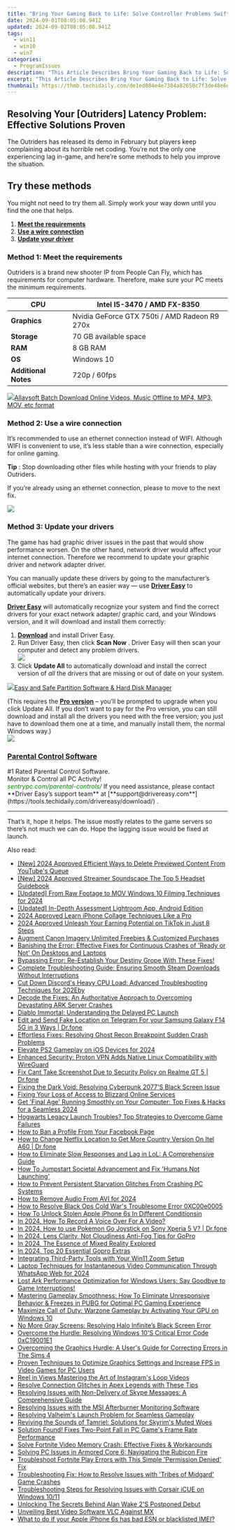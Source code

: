```yaml
---
title: "Bring Your Gaming Back to Life: Solve Controller Problems Swiftly!"
date: 2024-09-01T08:05:08.941Z
updated: 2024-09-02T08:05:08.941Z
tags:
  - win11
  - win10
  - win7
categories:
  - ProgramIssues
description: "This Article Describes Bring Your Gaming Back to Life: Solve Controller Problems Swiftly!"
excerpt: "This Article Describes Bring Your Gaming Back to Life: Solve Controller Problems Swiftly!"
thumbnail: https://thmb.techidaily.com/de1ed084e4e7384a82650c7f3de48e6d0c70a32a5eeabfb4f334c0a2440c4fac.jpeg
---
```


## Resolving Your [Outriders] Latency Problem: Effective Solutions Proven

The Outriders has released its demo in February but players keep complaining about its horrible net coding. You’re not the only one experiencing lag in-game, and here’re some methods to help you improve the situation.

## Try these methods

 You might not need to try them all. Simply work your way down until you find the one that helps.

1. [**Meet the requirements**](https://tools.techidaily.com/drivereasy/download/)
2. [**Use a wire connection**](https://tools.techidaily.com/drivereasy/download/)
3. [**Update your driver**](https://tools.techidaily.com/drivereasy/download/)

### Method 1: Meet the requirements

 Outriders is a brand new shooter IP from People Can Fly, which has requirements for computer hardware. Therefore, make sure your PC meets the minimum requirements.

| **CPU**              | Intel I5-3470 / AMD FX-8350                   |
| -------------------- | --------------------------------------------- |
| **Graphics**         | Nvidia GeForce GTX 750ti / AMD Radeon R9 270x |
| **Storage**          | 70 GB available space                         |
| **RAM**              | 8 GB RAM                                      |
| **OS**               | Windows 10                                    |
| **Additional Notes** | 720p / 60fps                                  |

<!-- affiliate ads begin -->
<a href="https://secure.2checkout.com/order/checkout.php?PRODS=4631056&QTY=1&AFFILIATE=108875&CART=1"><img src="https://secure.avangate.com/images/merchant/997e65474a248252883b485717f7d098/products/buy-windows.png" border="0">Allavsoft Batch Download Online Videos, Music Offline to MP4, MP3, MOV, etc format </a>
<!-- affiliate ads end -->
### Method 2: Use a wire connection

 It’s recommended to use an ethernet connection instead of WIFI. Although WIFI is convenient to use, it’s less stable than a wire connection, especially for online gaming.

**Tip** : Stop downloading other files while hosting with your friends to play Outriders.

 If you’re already using an ethernet connection, please to move to the next fix.

<!-- affiliate ads begin -->
<a href="https://secure.2checkout.com/order/checkout.php?PRODS=37100474&QTY=1&AFFILIATE=108875&CART=1"><img src="https://awario.com/images/pages/index/img-leads-1280@1x.avif" border="0"></a>
<!-- affiliate ads end -->
### Method 3: Update your drivers

 The game has had graphic driver issues in the past that would show performance worsen. On the other hand, network driver would affect your internet connection. Therefore we recommend to update your graphic driver and network adapter driver.

 You can manually update these drivers by going to the manufacturer’s official websites, but there’s an easier way — use **[Driver Easy](https://tools.techidaily.com/drivereasy/download/)**  to automatically update your drivers.

[**Driver Easy**](https://tools.techidaily.com/drivereasy/download/) will automatically recognize your system and find the correct drivers for your exact network adapter/ graphic card, and your Windows version, and it will download and install them correctly:

1. **[Download](https://tools.techidaily.com/drivereasy/download/)** [](https://tools.techidaily.com/drivereasy/download/) and install Driver Easy.
2. Run Driver Easy, then click **Scan Now** . Driver Easy will then scan your computer and detect any problem drivers.  
![](https://images.drivereasy.com/wp-content/uploads/2020/08/Scan-now.jpg)
3. Click **Update All** to automatically download and install the correct version of _all_ the drivers that are missing or out of date on your system.  
<!-- affiliate ads begin -->
<a href="https://secure.2checkout.com/order/checkout.php?PRODS=22741618&QTY=1&AFFILIATE=108875&CART=1"><img src="https://www.diskpart.com/resource/images/index/dp-index-img-banner-people@2x.png" border="0">Easy and Safe Partition Software & Hard Disk Manager</a>
<!-- affiliate ads end -->
 (This requires the **[Pro version](https://tools.techidaily.com/drivereasy/download/)**  – you’ll be prompted to upgrade when you click Update All. If you don’t want to pay for the Pro version, you can still download and install all the drivers you need with the free version; you just have to download them one at a time, and manually install them, the normal Windows way.)  
![](https://images.drivereasy.com/wp-content/uploads/2020/10/DE-PRO-VEGA-KILLER-NETWORKING.jpg)

<!-- affiliate ads begin -->
<h3 id="200610"><a href="https://sentrypc.7eer.net/c/5597632/200610/3022">Parental Control Software</a></h3>
<span class="text-ad-content">
	#1 Rated Parental Control Software.<br/>
	Monitor & Control all PC Activity!<br/>
		<cite style="color:green">sentrypc.com/parental-controls/</cite>
	</span><img height="0" width="0" src="https://sentrypc.7eer.net/i/5597632/200610/3022" style="position:absolute;visibility:hidden;" border="0" />
<!-- affiliate ads end -->
 If you need assistance, please contact **Driver Easy’s support team** at [**support@drivereasy.com**](https://tools.techidaily.com/drivereasy/download/) .

---

 That’s it, hope it helps. The issue mostly relates to the game servers so there’s not much we can do. Hope the lagging issue would be fixed at launch.

<ins class="adsbygoogle"
     style="display:block"
     data-ad-format="autorelaxed"
     data-ad-client="ca-pub-7571918770474297"
     data-ad-slot="1223367746"></ins>



<ins class="adsbygoogle"
     style="display:block"
     data-ad-client="ca-pub-7571918770474297"
     data-ad-slot="8358498916"
     data-ad-format="auto"
     data-full-width-responsive="true"></ins>

<span class="atpl-alsoreadstyle">Also read:</span>
<div><ul>
<li><a href="https://youtube-zero.techidaily.com/024-approved-efficient-ways-to-delete-previewed-content-from-youtubes-queue/"><u>[New] 2024 Approved  Efficient Ways to Delete Previewed Content From YouTube's Queue</u></a></li>
<li><a href="https://youtube-web.techidaily.com/024-approved-streamer-soundscape-the-top-5-headset-guidebook/"><u>[New] 2024 Approved  Streamer Soundscape  The Top 5 Headset Guidebook</u></a></li>
<li><a href="https://visual-screen-recording.techidaily.com/updated-from-raw-footage-to-mov-windows-10-filming-techniques-for-2024/"><u>[Updated] From Raw Footage to MOV  Windows 10 Filming Techniques for 2024</u></a></li>
<li><a href="https://some-knowledge.techidaily.com/updated-in-depth-assessment-lightroom-app-android-edition/"><u>[Updated] In-Depth Assessment  Lightroom App, Android Edition</u></a></li>
<li><a href="https://extra-support.techidaily.com/2024-approved-learn-iphone-collage-techniques-like-a-pro/"><u>2024 Approved  Learn iPhone Collage Techniques Like a Pro</u></a></li>
<li><a href="https://tiktok-clips.techidaily.com/2024-approved-unleash-your-earning-potential-on-tiktok-in-just-8-steps/"><u>2024 Approved  Unleash Your Earning Potential on TikTok in Just 8 Steps</u></a></li>
<li><a href="https://extra-tips.techidaily.com/augment-canon-imagery-unlimited-freebies-and-customized-purchases/"><u>Augment Canon Imagery  Unlimited Freebies & Customized Purchases</u></a></li>
<li><a href="https://win-able.techidaily.com/banishing-the-error-effective-fixes-for-continuous-crashes-of-ready-or-not-on-desktops-and-laptops/"><u>Banishing the Error: Effective Fixes for Continuous Crashes of 'Ready or Not' On Desktops and Laptops</u></a></li>
<li><a href="https://win-able.techidaily.com/1723012777769-bypassing-error-re-establish-your-destiny-grope-with-these-fixes/"><u>Bypassing Error: Re-Establish Your Destiny Grope With These Fixes!</u></a></li>
<li><a href="https://win-able.techidaily.com/complete-troubleshooting-guide-ensuring-smooth-steam-downloads-without-interruptions/"><u>Complete Troubleshooting Guide: Ensuring Smooth Steam Downloads Without Interruptions</u></a></li>
<li><a href="https://win-able.techidaily.com/cut-down-discords-heavy-cpu-load-advanced-troubleshooting-techniques-for-202eby/"><u>Cut Down Discord's Heavy CPU Load: Advanced Troubleshooting Techniques for 202Eby</u></a></li>
<li><a href="https://win-able.techidaily.com/decode-the-fixes-an-authoritative-approach-to-overcoming-devastating-ark-server-crashes/"><u>Decode the Fixes: An Authoritative Approach to Overcoming Devastating ARK Server Crashes</u></a></li>
<li><a href="https://win-able.techidaily.com/diablo-immortal-understanding-the-delayed-pc-launch/"><u>Diablo Immortal: Understanding the Delayed PC Launch</u></a></li>
<li><a href="https://location-social.techidaily.com/edit-and-send-fake-location-on-telegram-for-your-samsung-galaxy-f14-5g-in-3-ways-drfone-by-drfone-virtual-android/"><u>Edit and Send Fake Location on Telegram For your Samsung Galaxy F14 5G in 3 Ways | Dr.fone</u></a></li>
<li><a href="https://win-able.techidaily.com/effortless-fixes-resolving-ghost-recon-breakpoint-sudden-crash-problems/"><u>Effortless Fixes: Resolving Ghost Recon Breakpoint Sudden Crash Problems</u></a></li>
<li><a href="https://digital-screen-recording.techidaily.com/elevate-ps2-gameplay-on-ios-devices-for-2024/"><u>Elevate PS2 Gameplay on iOS Devices for 2024</u></a></li>
<li><a href="https://some-knowledge.techidaily.com/enhanced-security-proton-vpn-adds-native-linux-compatibility-with-wireguard/"><u>Enhanced Security: Proton VPN Adds Native Linux Compatibility with WireGuard</u></a></li>
<li><a href="https://howto.techidaily.com/fix-cant-take-screenshot-due-to-security-policy-on-realme-gt-5-drfone-by-drfone-fix-android-problems-fix-android-problems/"><u>Fix Cant Take Screenshot Due to Security Policy on Realme GT 5 | Dr.fone</u></a></li>
<li><a href="https://win-able.techidaily.com/fixing-the-dark-void-resolving-cyberpunk-2077s-black-screen-issue/"><u>Fixing the Dark Void: Resolving Cyberpunk 2077'S Black Screen Issue</u></a></li>
<li><a href="https://win-able.techidaily.com/fixing-your-loss-of-access-to-blizzard-online-services/"><u>Fixing Your Loss of Access to Blizzard Online Services</u></a></li>
<li><a href="https://win-able.techidaily.com/get-final-age-running-smoothly-on-your-computer-top-fixes-and-hacks-for-a-seamless-2024/"><u>Get 'Final Age' Running Smoothly on Your Computer: Top Fixes & Hacks for a Seamless 2024</u></a></li>
<li><a href="https://win-able.techidaily.com/hogwarts-legacy-launch-troubles-top-strategies-to-overcome-game-failures/"><u>Hogwarts Legacy Launch Troubles? Top Strategies to Overcome Game Failures</u></a></li>
<li><a href="https://facebook.techidaily.com/how-to-ban-a-profile-from-your-facebook-page/"><u>How to Ban a Profile From Your Facebook Page</u></a></li>
<li><a href="https://fake-location.techidaily.com/how-to-change-netflix-location-to-get-more-country-version-on-itel-a60-drfone-by-drfone-virtual-android/"><u>How to Change Netflix Location to Get More Country Version On Itel A60 | Dr.fone</u></a></li>
<li><a href="https://win-able.techidaily.com/how-to-eliminate-slow-responses-and-lag-in-lol-a-comprehensive-guide/"><u>How to Eliminate Slow Responses and Lag in LoL: A Comprehensive Guide</u></a></li>
<li><a href="https://win-able.techidaily.com/how-to-jumpstart-societal-advancement-and-fix-humans-not-launching/"><u>How To Jumpstart Societal Advancement and Fix 'Humans Not Launching'</u></a></li>
<li><a href="https://win-able.techidaily.com/how-to-prevent-persistent-starvation-glitches-from-crashing-pc-systems/"><u>How to Prevent Persistent Starvation Glitches From Crashing PC Systems</u></a></li>
<li><a href="https://sound-optimizing.techidaily.com/how-to-remove-audio-from-avi-for-2024/"><u>How to Remove Audio From AVI for 2024</u></a></li>
<li><a href="https://win-able.techidaily.com/how-to-resolve-black-ops-cold-wars-troublesome-error-0xc00e0005/"><u>How to Resolve Black Ops Cold War's Troublesome Error 0XC00e0005</u></a></li>
<li><a href="https://ios-unlock.techidaily.com/how-to-unlock-stolen-apple-iphone-6s-in-different-conditionsin-by-drfone-ios/"><u>How To Unlock Stolen Apple iPhone 6s In Different Conditionsin</u></a></li>
<li><a href="https://video-screen-grab.techidaily.com/1715854889341-in-2024-how-to-record-a-voice-over-for-a-video/"><u>In 2024, How To Record A Voice Over For A Video?</u></a></li>
<li><a href="https://android-pokemon-go.techidaily.com/in-2024-how-to-use-pokemon-go-joystick-on-sony-xperia-5-v-drfone-by-drfone-virtual-android/"><u>In 2024, How to use Pokemon Go Joystick on Sony Xperia 5 V? | Dr.fone</u></a></li>
<li><a href="https://extra-guidance.techidaily.com/in-2024-lens-clarity-not-cloudiness-anti-fog-tips-for-gopro/"><u>In 2024, Lens Clarity, Not Cloudiness  Anti-Fog Tips for GoPro</u></a></li>
<li><a href="https://some-approaches.techidaily.com/in-2024-the-essence-of-mixed-reality-explored/"><u>In 2024, The Essence of Mixed Reality Explored</u></a></li>
<li><a href="https://some-approaches.techidaily.com/in-2024-top-20-essential-gopro-extras/"><u>In 2024, Top 20 Essential Gopro Extras</u></a></li>
<li><a href="https://extra-hints.techidaily.com/integrating-third-party-tools-with-your-win11-zoom-setup/"><u>Integrating Third-Party Tools with Your Win11 Zoom Setup</u></a></li>
<li><a href="https://screen-recording.techidaily.com/laptop-techniques-for-instantaneous-video-communication-through-whatsapp-web-for-2024/"><u>Laptop Techniques for Instantaneous Video Communication Through WhatsApp Web for 2024</u></a></li>
<li><a href="https://win-able.techidaily.com/1723009103402-lost-ark-performance-optimization-for-windows-users-say-goodbye-to-game-interruptions/"><u>Lost Ark Performance Optimization for Windows Users: Say Goodbye to Game Interruptions!</u></a></li>
<li><a href="https://win-able.techidaily.com/mastering-gameplay-smoothness-how-to-eliminate-unresponsive-behavior-and-freezes-in-pubg-for-optimal-pc-gaming-experience/"><u>Mastering Gameplay Smoothness: How To Eliminate Unresponsive Behavior & Freezes in PUBG for Optimal PC Gaming Experience</u></a></li>
<li><a href="https://win-able.techidaily.com/maximize-call-of-duty-warzone-gameplay-by-activating-your-gpu-on-windows-10/"><u>Maximize Call of Duty: Warzone Gameplay by Activating Your GPU on Windows 10</u></a></li>
<li><a href="https://win-able.techidaily.com/no-more-gray-screens-resolving-halo-infinites-black-screen-error/"><u>No More Gray Screens: Resolving Halo Infinite’s Black Screen Error</u></a></li>
<li><a href="https://win-able.techidaily.com/overcome-the-hurdle-resolving-windows-10s-critical-error-code-0xc19001e1/"><u>Overcome the Hurdle: Resolving Windows 10'S Critical Error Code 0xC19001E1</u></a></li>
<li><a href="https://win-able.techidaily.com/overcoming-the-graphics-hurdle-a-users-guide-for-correcting-errors-in-the-sims-4/"><u>Overcoming the Graphics Hurdle: A User's Guide for Correcting Errors in The Sims 4</u></a></li>
<li><a href="https://win-solutions.techidaily.com/proven-techniques-to-optimize-graphics-settings-and-increase-fps-in-video-games-for-pc-users/"><u>Proven Techniques to Optimize Graphics Settings and Increase FPS in Video Games for PC Users</u></a></li>
<li><a href="https://instagram-video-files.techidaily.com/reel-in-views-mastering-the-art-of-instagrams-loop-videos/"><u>Reel in Views  Mastering the Art of Instagram's Loop Videos</u></a></li>
<li><a href="https://win-able.techidaily.com/resolve-connection-glitches-in-apex-legends-with-these-tips/"><u>Resolve Connection Glitches in Apex Legends with These Tips</u></a></li>
<li><a href="https://win-able.techidaily.com/resolving-issues-with-non-delivery-of-skype-messages-a-comprehensive-guide/"><u>Resolving Issues with Non-Delivery of Skype Messages: A Comprehensive Guide</u></a></li>
<li><a href="https://win-able.techidaily.com/resolving-issues-with-the-msi-afterburner-monitoring-software/"><u>Resolving Issues with the MSI Afterburner Monitoring Software</u></a></li>
<li><a href="https://win-able.techidaily.com/resolving-valheims-launch-problem-for-seamless-gameplay/"><u>Resolving Valheim's Launch Problem for Seamless Gameplay</u></a></li>
<li><a href="https://win-able.techidaily.com/reviving-the-sounds-of-tamriel-solutions-for-skyrims-muted-woes/"><u>Reviving the Sounds of Tamriel: Solutions for Skyrim's Muted Woes</u></a></li>
<li><a href="https://win-able.techidaily.com/solution-found-fixes-two-point-fall-in-pc-games-frame-rate-performance/"><u>Solution Found! Fixes Two-Point Fall in PC Game's Frame Rate Performance</u></a></li>
<li><a href="https://win-able.techidaily.com/solve-fortnite-video-memory-crash-effective-fixes-and-workarounds/"><u>Solve Fortnite Video Memory Crash: Effective Fixes & Workarounds</u></a></li>
<li><a href="https://win-able.techidaily.com/solving-pc-issues-in-armored-core-6-navigating-the-rubicon-fire/"><u>Solving PC Issues in Armored Core 6: Navigating the Rubicon Fire</u></a></li>
<li><a href="https://win-able.techidaily.com/troubleshoot-fortnite-play-errors-with-this-simple-permission-denied-fix/"><u>Troubleshoot Fortnite Play Errors with This Simple 'Permission Denied' Fix</u></a></li>
<li><a href="https://win-able.techidaily.com/troubleshooting-fix-how-to-resolve-issues-with-tribes-of-midgard-game-crashes/"><u>Troubleshooting Fix: How to Resolve Issues with 'Tribes of Midgard' Game Crashes</u></a></li>
<li><a href="https://win-able.techidaily.com/troubleshooting-steps-for-resolving-issues-with-corsair-icue-on-windows-1011/"><u>Troubleshooting Steps for Resolving Issues with Corsair iCUE on Windows 10/11</u></a></li>
<li><a href="https://win-able.techidaily.com/unlocking-the-secrets-behind-alan-wake-2s-postponed-debut/"><u>Unlocking The Secrets Behind Alan Wake 2'S Postponed Debut</u></a></li>
<li><a href="https://vp-tips.techidaily.com/unveiling-best-video-software-vlc-against-mx/"><u>Unveiling Best Video Software  VLC Against MX</u></a></li>
<li><a href="https://sim-unlock.techidaily.com/what-to-do-if-your-apple-iphone-6s-has-bad-esn-or-blacklisted-imei-by-drfone-ios/"><u>What to do if your Apple iPhone 6s has bad ESN or blacklisted IMEI?</u></a></li>
</ul></div>
